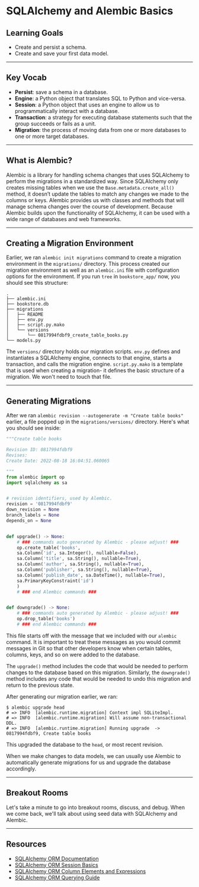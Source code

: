 # SQLAlchemy and Alembic Basics

## Learning Goals

- Create and persist a schema.
- Create and save your first data model.

***

## Key Vocab

- **Persist**: save a schema in a database.
- **Engine**: a Python object that translates SQL to Python and vice-versa.
- **Session**: a Python object that uses an engine to allow us to
  programmatically interact with a database.
- **Transaction**: a strategy for executing database statements such that
  the group succeeds or fails as a unit.
- **Migration**: the process of moving data from one or more databases to one
  or more target databases.

***

## What is Alembic?

Alembic is a library for handling schema changes that uses SQLAlchemy to
perform the migrations in a standardized way. Since SQLAlchemy only creates
missing tables when we use the `Base.metadata.create_all()` method, it doesn’t
update the tables to match any changes we made to the columns or keys. Alembic
provides us with classes and methods that will manage schema changes over the
course of development. Because Alembic builds upon the functionality of
SQLAlchemy, it can be used with a wide range of databases and web frameworks.

***

## Creating a Migration Environment

Earlier, we ran `alembic init migrations` command to create a
migration environment in the `migrations/` directory. This process created our
migration environment as well as an `alembic.ini` file with configuration
options for the environment. If you run `tree` in `bookstore_app/` now, you should
see this structure:

```console
.
├── alembic.ini
├── bookstore.db
├── migrations
│   ├── README
│   ├── env.py
│   ├── script.py.mako
│   └── versions
│       └── 0817994fdbf9_create_table_books.py
└── models.py
```

The `versions/` directory holds our migration scripts. `env.py` defines and
instantiates a SQLAlchemy engine, connects to that engine, starts a transaction,
and calls the migration engine. `script.py.mako` is a template that is used when
creating a migration- it defines the basic structure of a migration. We won't
need to touch that file.

***

## Generating Migrations

After we ran `alembic revision --autogenerate -m "Create table books"` earlier,
a file popped up in the `migrations/versions/` directory. Here's what you should
see inside:

```py
"""Create table books

Revision ID: 0817994fdbf9
Revises: 
Create Date: 2022-08-18 16:04:51.060065

"""
from alembic import op
import sqlalchemy as sa


# revision identifiers, used by Alembic.
revision = '0817994fdbf9'
down_revision = None
branch_labels = None
depends_on = None


def upgrade() -> None:
    # ### commands auto generated by Alembic - please adjust! ###
    op.create_table('books',
    sa.Column('id', sa.Integer(), nullable=False),
    sa.Column('title', sa.String(), nullable=True),
    sa.Column('author', sa.String(), nullable=True),
    sa.Column('publisher', sa.String(), nullable=True),
    sa.Column('publish_date', sa.DateTime(), nullable=True),
    sa.PrimaryKeyConstraint('id')
    )
    # ### end Alembic commands ###


def downgrade() -> None:
    # ### commands auto generated by Alembic - please adjust! ###
    op.drop_table('books')
    # ### end Alembic commands ###
```

This file starts off with the message that we included with our `alembic`
command. It is important to treat these messages as you would commit messages
in Git so that other developers know when certain tables, columns, keys, and
so on were added to the database.

The `upgrade()` method includes the code that would be needed to perform
changes to the database based on this migration. Similarly, the `downgrade()`
method includes any code that would be needed to undo this migration and return
to the previous state.

After generating our migration earlier, we ran:

```console
$ alembic upgrade head
# => INFO  [alembic.runtime.migration] Context impl SQLiteImpl.
# => INFO  [alembic.runtime.migration] Will assume non-transactional DDL.
# => INFO  [alembic.runtime.migration] Running upgrade  -> 0817994fdbf9, Create table books
```

This upgraded the database to the `head`, or most recent revision.

When we make changes to data models, we can usually use Alembic
to automatically generate migrations for us and upgrade the database
accordingly.

***

## Breakout Rooms

Let's take a minute to go into breakout rooms, discuss, and debug. When
we come back, we'll talk about using seed data with SQLAlchemy and Alembic.

***

## Resources

- [SQLAlchemy ORM Documentation][sqlaorm]
- [SQLAlchemy ORM Session Basics](https://docs.sqlalchemy.org/en/14/orm/session_basics.html)
- [SQLAlchemy ORM Column Elements and Expressions][column]
- [SQLAlchemy ORM Querying Guide](https://docs.sqlalchemy.org/en/14/orm/queryguide.html)

[column]: https://docs.sqlalchemy.org/en/14/core/sqlelement.html
[sqlaorm]: https://docs.sqlalchemy.org/en/14/orm/
